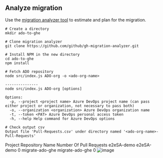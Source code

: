 ## Analyze migration
Use the [migration analyzer tool](https://github.com/github/gh-migration-analyzer) to estimate and plan for the migration. 

```
# Create a directory 
mkdir ado-to-ghe

# Clone migration analyzer
git clone https://github.com/github/gh-migration-analyzer.git

# Install NPM in the new directory
cd ado-to-ghe
npm install

# Fetch ADO repository
node src/index.js ADO-org -o <ado-org-name>

--------------- 
node src/index.js ADO-org [options]

Options:
  -p, --project <project name> Azure DevOps project name (can pass either project or organization, not necessary to pass both)
  -o, --organization <organization> Azure DevOps organization name
  -t, --token <PAT> Azure DevOps personal access token
  -h, --help Help command for Azure DevOps options

# Check output csv
Output file 'Pull-Requests.csv' under directory named '<ado-org-name>-Pull-Requests'
```
Project	Repository Name	Number Of Pull Requests
e2eSA-demo	e2eSA-demo	0
migrate-ado-ghe	migrate-ado-ghe	0
![image](https://github.com/e2eSolutionArchitect/migrate-ado-to-ghe/assets/8308302/58eee02b-d553-482e-9bdd-48ccb0ebc4bc)
